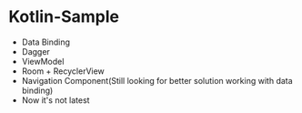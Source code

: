 # Kotlin-Sample

- Data Binding
- Dagger
- ViewModel
- Room + RecyclerView
- Navigation Component(Still looking for better solution working with data binding)
- Now it's not latest